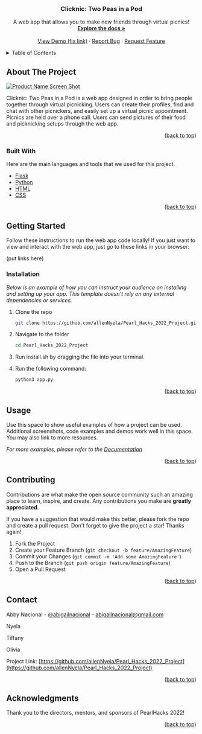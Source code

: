 <div id="top"></div>

<!-- PROJECT LOGO -->
<br />
<!--<div align="center">
  <a href="https://github.com/othneildrew/Best-README-Template">
    <img src="images/logo.png" alt="Logo" width="80" height="80">
  </a>-->

  <h3 align="center">Clicknic: Two Peas in a Pod</h3>

  <p align="center">
    A web app that allows you to make new friends through virtual picnics!
    <br />
    <a href="https://github.com/allenNyela/Pearl_Hacks_2022_Project"><strong>Explore the docs »</strong></a>
    <br />
    <br />
    <a href="https://github.com/allenNyela/Pearl_Hacks_2022_Project">View Demo (fix link)</a>
    ·
    <a href="https://github.com/allenNyela/Pearl_Hacks_2022_Project/issues">Report Bug</a>
    ·
    <a href="https://github.com/allenNyela/Pearl_Hacks_2022_Project/issues">Request Feature</a>
  </p>
</div>


<!-- TABLE OF CONTENTS -->
<details>
  <summary>Table of Contents</summary>
  <ol>
    <li>
      <a href="#about-the-project">About The Project</a>
      <ul>
        <li><a href="#built-with">Built With</a></li>
      </ul>
    </li>
    <li>
      <a href="#getting-started">Getting Started</a>
      <ul>
        <li><a href="#installation">Installation</a></li>
      </ul>
    </li>
    <li><a href="#usage">Usage</a></li>
    <li><a href="#contributing">Contributing</a></li>
    <li><a href="#contact">Contact</a></li>
    <li><a href="#acknowledgments">Acknowledgments</a></li>
  </ol>
</details>



<!-- ABOUT THE PROJECT -->
## About The Project

[![Product Name Screen Shot][product-screenshot]](https://example.com)

Clicknic: Two Peas in a Pod is a web app designed in order to bring people together through virtual picnicking. Users can create their profiles, find and chat with other picnickers, and easily set up a virtual picnic appointment. Picnics are held over a phone call. Users can send pictures of their food and picknicking setups through the web app.

<p align="right">(<a href="#top">back to top</a>)</p>

### Built With

Here are the main languages and tools that we used for this project.

* [Flask](https://flask.palletsprojects.com/en/2.0.x/)
* [Python](https://www.python.org)
* [HTML](https://html.com)
* [CSS](https://www.w3.org/Style/CSS/Overview.en.html)

<p align="right">(<a href="#top">back to top</a>)</p>

<!-- GETTING STARTED -->
## Getting Started

Follow these instructions to run the web app code locally! If you just want to view and interact with the web app, just go to these links in your browser:

(put links here)

### Installation

_Below is an example of how you can instruct your audience on installing and setting up your app. This template doesn't rely on any external dependencies or services._

1. Clone the repo
   ```sh
   git clone https://github.com/allenNyela/Pearl_Hacks_2022_Project.git
   ```
2. Navigate to the folder
   ```sh
   cd Pearl_Hacks_2022_Project
   ```
3. Run install.sh by dragging the file into your terminal.

4. Run the following command:
   ```sh
   python3 app.py
   ```
<p align="right">(<a href="#top">back to top</a>)</p>


<!-- USAGE EXAMPLES -->
## Usage

Use this space to show useful examples of how a project can be used. Additional screenshots, code examples and demos work well in this space. You may also link to more resources.

_For more examples, please refer to the [Documentation](https://example.com)_

<p align="right">(<a href="#top">back to top</a>)</p>


<!-- CONTRIBUTING -->
## Contributing

Contributions are what make the open source community such an amazing place to learn, inspire, and create. Any contributions you make are **greatly appreciated**.

If you have a suggestion that would make this better, please fork the repo and create a pull request.
Don't forget to give the project a star! Thanks again!

1. Fork the Project
2. Create your Feature Branch (`git checkout -b feature/AmazingFeature`)
3. Commit your Changes (`git commit -m 'Add some AmazingFeature'`)
4. Push to the Branch (`git push origin feature/AmazingFeature`)
5. Open a Pull Request

<p align="right">(<a href="#top">back to top</a>)</p>


<!-- CONTACT -->
## Contact

Abby Nacional - [@abigailnacional](https://github.com/abigailnacional) - abigailnacional@gmail.com

Nyela

Tiffany

Olivia

Project Link: [https://github.com/allenNyela/Pearl_Hacks_2022_Project](https://github.com/allenNyela/Pearl_Hacks_2022_Project)

<p align="right">(<a href="#top">back to top</a>)</p>



<!-- ACKNOWLEDGMENTS -->
## Acknowledgments

Thank you to the directors, mentors, and sponsors of PearlHacks 2022!

<p align="right">(<a href="#top">back to top</a>)</p>

<!-- MARKDOWN LINKS & IMAGES -->
<!-- https://www.markdownguide.org/basic-syntax/#reference-style-links -->
[contributors-shield]: https://img.shields.io/github/contributors/othneildrew/Best-README-Template.svg?style=for-the-badge
[contributors-url]: https://github.com/othneildrew/Best-README-Template/graphs/contributors
[forks-shield]: https://img.shields.io/github/forks/othneildrew/Best-README-Template.svg?style=for-the-badge
[forks-url]: https://github.com/othneildrew/Best-README-Template/network/members
[stars-shield]: https://img.shields.io/github/stars/othneildrew/Best-README-Template.svg?style=for-the-badge
[stars-url]: https://github.com/othneildrew/Best-README-Template/stargazers
[issues-shield]: https://img.shields.io/github/issues/othneildrew/Best-README-Template.svg?style=for-the-badge
[issues-url]: https://github.com/othneildrew/Best-README-Template/issues
[license-shield]: https://img.shields.io/github/license/othneildrew/Best-README-Template.svg?style=for-the-badge
[license-url]: https://github.com/othneildrew/Best-README-Template/blob/master/LICENSE.txt
[linkedin-shield]: https://img.shields.io/badge/-LinkedIn-black.svg?style=for-the-badge&logo=linkedin&colorB=555
[linkedin-url]: https://linkedin.com/in/othneildrew
[product-screenshot]: images/screenshot.png
